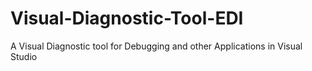 # Visual-Diagnostic-Tool-EDI
A Visual Diagnostic tool for Debugging and other Applications in Visual Studio
